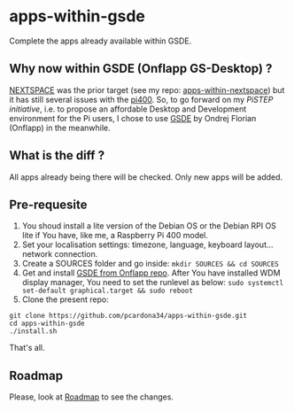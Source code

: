 # apps-within-gsde
Complete the apps already available within GSDE.

## Why now within GSDE (Onflapp GS-Desktop) ?

[NEXTSPACE](https://github.com/trunkmaster/nextspace) was the prior target (see my repo: [apps-within-nextspace](github.com/pcardona34/apps-within-nextspace)) but it has still several issues with the [pi400](https://www.raspberrypi.com/products/raspberry-pi-400/). So, to go forward on my _PiSTEP initiative_, i.e. to propose an affordable Desktop and Development environment for the Pi users, I chose to use [GSDE](https://github.com/onflapp/gs-desktop) by Ondrej Florian (Onflapp) in the meanwhile.

## What is the diff ?

All apps already being there will be checked. Only new apps will be added.

## Pre-requesite

1) You shoud install a lite version of the Debian OS or the Debian RPI OS lite if You have, like me, a Raspberry Pi 400 model.
2) Set your localisation settings: timezone, language, keyboard layout... network connection.
3) Create a SOURCES folder and go inside:
````mkdir SOURCES && cd SOURCES````
4) Get and install [GSDE from Onflapp repo](https://github.com/onflapp/gs-desktop).
  After You have installed WDM display manager, You need to set the runlevel as below:
````sudo systemctl set-default graphical.target && sudo reboot````
6) Clone the present repo:
````
git clone https://github.com/pcardona34/apps-within-gsde.git
cd apps-within-gsde
./install.sh
````

That's all.

## Roadmap

Please, look at [Roadmap](Roadmap.md) to see the changes.
